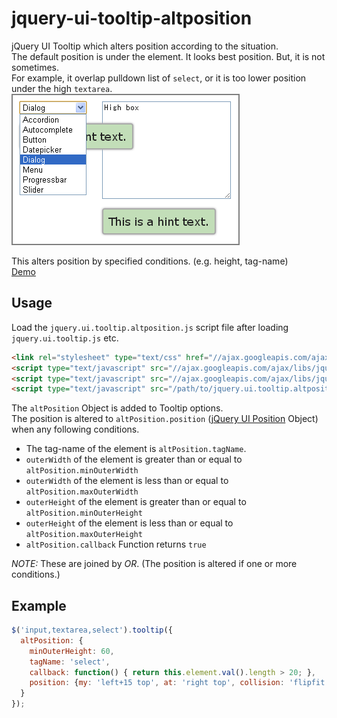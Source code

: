 # jquery-ui-tooltip-altposition

jQuery UI Tooltip which alters position according to the situation.  
The default position is under the element. It looks best position. But, it is not sometimes.  
For example, it overlap pulldown list of `select`, or it is too lower position under the high `textarea`.  
![jQuery UI Tooltip](sample1.png)

This alters position by specified conditions. (e.g. height, tag-name)  
[Demo](http://jsfiddle.net/uyyxh/)

## Usage

Load the `jquery.ui.tooltip.altposition.js` script file after loading `jquery.ui.tooltip.js` etc.

```html
<link rel="stylesheet" type="text/css" href="//ajax.googleapis.com/ajax/libs/jqueryui/1.10.3/themes/blitzer/jquery-ui.css" />
<script type="text/javascript" src="//ajax.googleapis.com/ajax/libs/jquery/2.0.3/jquery.min.js"></script>
<script type="text/javascript" src="//ajax.googleapis.com/ajax/libs/jqueryui/1.10.3/jquery-ui.min.js"></script><!-- jquery.ui.tooltip.js is included -->
<script type="text/javascript" src="/path/to/jquery.ui.tooltip.altposition.js"></script>
```

The `altPosition` Object is added to Tooltip options.  
The position is altered to `altPosition.position` ([jQuery UI Position](http://api.jqueryui.com/position/) Object) when any following conditions.

+ The tag-name of the element is `altPosition.tagName`.
+ `outerWidth` of the element is greater than or equal to `altPosition.minOuterWidth`
+ `outerWidth` of the element is less than or equal to `altPosition.maxOuterWidth`
+ `outerHeight` of the element is greater than or equal to `altPosition.minOuterHeight`
+ `outerHeight` of the element is less than or equal to `altPosition.maxOuterHeight`
+ `altPosition.callback` Function returns `true`

*NOTE:* These are joined by *OR*. (The position is altered if one or more conditions.)

## Example

```js
$('input,textarea,select').tooltip({
  altPosition: {
    minOuterHeight: 60,
    tagName: 'select',
    callback: function() { return this.element.val().length > 20; },
    position: {my: 'left+15 top', at: 'right top', collision: 'flipfit'} // Right side
  }
});
```
